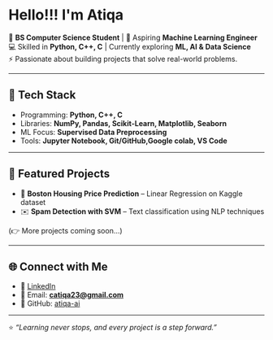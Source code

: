 # Hello!!!  I'm Atiqa  

🌱 **BS Computer Science Student** | 🎯 Aspiring **Machine Learning Engineer**  
💻 Skilled in **Python, C++, C** | Currently exploring **ML, AI & Data Science**  
⚡ Passionate about building projects that solve real-world problems.  

---

## 🔧 Tech Stack
- Programming: **Python, C++, C**
- Libraries: **NumPy, Pandas, Scikit-Learn, Matplotlib, Seaborn**
- ML Focus: **Supervised Data Preprocessing**
- Tools: **Jupyter Notebook, Git/GitHub,Google colab,  VS Code**

---

## 📂 Featured Projects
- 🏡 **Boston Housing Price Prediction** – Linear Regression on Kaggle dataset  
- ✉️ **Spam Detection with SVM** – Text classification using NLP techniques  

(👉 More projects coming soon...)

---

## 🌐 Connect with Me
- 💼 [LinkedIn](https://www.linkedin.com/in/atiqa-mushtaq)  
- 📧 Email: **catiqa23@gmail.com**  
- 🐙 GitHub: [atiqa-ai](https://github.com/atiqa-ai)  

---

⭐ *“Learning never stops, and every project is a step forward.”*


<!--
**atiqa-ai/atiqa-ai** is a ✨ _special_ ✨ repository because its `README.md` (this file) appears on your GitHub profile.

Here are some ideas to get you started:

- 🔭 I’m currently working on ...
- 🌱 I’m currently learning ...
- 👯 I’m looking to collaborate on ...
- 🤔 I’m looking for help with ...
- 💬 Ask me about ...
- 📫 How to reach me: ...
- 😄 Pronouns: ...
- ⚡ Fun fact: ...
-->
